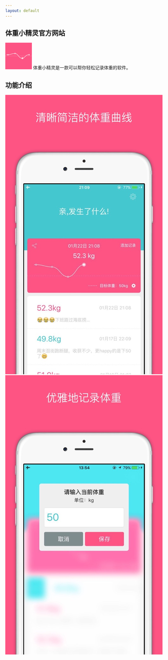 ```yaml
---
layout: default
---
```


## 体重小精灵官方网站

![Logo](/images/logo.png)
体重小精灵是一款可以帮你轻松记录体重的软件。

## 功能介绍

![screenshot](/images/screenshot1.jpg)
![screenshot](/images/screenshot2.jpg)
